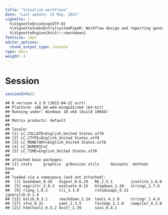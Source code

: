 ```yaml
---
title: "Visualize workflows" 
date: "Last update: 31 May, 2022" 
vignette: |
  %\VignetteEncoding{UTF-8}
  %\VignetteIndexEntry{systemPipeR: Workflow design and reporting generation environment}
  %\VignetteEngine{knitr::rmarkdown}
fontsize: 14pt
editor_options: 
  chunk_output_type: console
type: docs
weight: 4
---
```


<!--
- Compile from command-line
Rscript -e "rmarkdown::render('systemPipeR.Rmd', c('BiocStyle::html_document'), clean=F); knitr::knit('systemPipeR.Rmd', tangle=TRUE)"; Rscript ../md2jekyll.R systemPipeR.knit.md 2; Rscript -e "rmarkdown::render('systemPipeR.Rmd', c('BiocStyle::pdf_document'))"
-->

# Session 

```r
sessionInfo()
```

```
## R version 4.2.0 (2022-04-22 ucrt)
## Platform: x86_64-w64-mingw32/x64 (64-bit)
## Running under: Windows 10 x64 (build 19044)
## 
## Matrix products: default
## 
## locale:
## [1] LC_COLLATE=English_United States.utf8 
## [2] LC_CTYPE=English_United States.utf8   
## [3] LC_MONETARY=English_United States.utf8
## [4] LC_NUMERIC=C                          
## [5] LC_TIME=English_United States.utf8    
## 
## attached base packages:
## [1] stats     graphics  grDevices utils     datasets  methods   base     
## 
## loaded via a namespace (and not attached):
##  [1] bookdown_0.26   digest_0.6.29   R6_2.5.1        jsonlite_1.8.0 
##  [5] magrittr_2.0.3  evaluate_0.15   blogdown_1.10   stringi_1.7.6  
##  [9] rlang_1.0.2     cli_3.3.0       rstudioapi_0.13 jquerylib_0.1.4
## [13] bslib_0.3.1     rmarkdown_2.14  tools_4.2.0     stringr_1.4.0  
## [17] xfun_0.31       yaml_2.3.5      fastmap_1.1.0   compiler_4.2.0 
## [21] htmltools_0.5.2 knitr_1.39      sass_0.4.1
```
